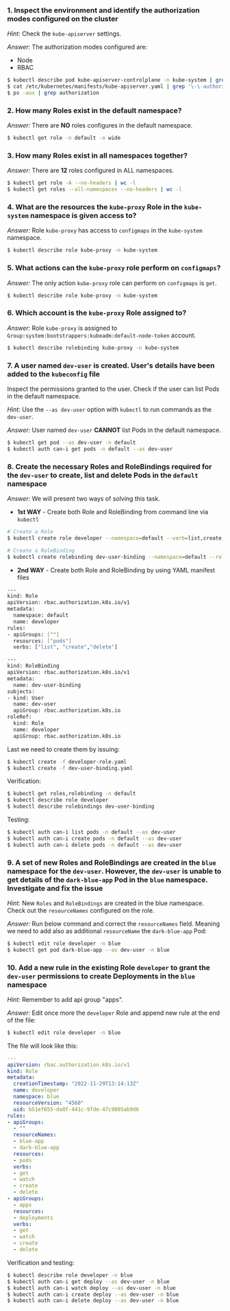 ### 1. Inspect the environment and identify the authorization modes configured on the cluster

*Hint:* Check the `kube-apiserver` settings.

*Answer:* The authorization modes configured are:
- Node
- RBAC

```bash
$ kubectl describe pod kube-apiserver-controlplane -n kube-system | grep '\-\-authorization-mode' 
$ cat /etc/kubernetes/manifests/kube-apiserver.yaml | grep '\-\-authorization-mode'
$ ps -aux | grep authorization
```

### 2. How many Roles exist in the default namespace?

*Answer:* There are **NO** roles configures in the default namespace.

```bash
$ kubectl get role -n default -o wide
```

### 3. How many Roles exist in all namespaces together?

*Answer:* There are **12** roles configured in ALL namespaces.

```bash
$ kubectl get role -A --no-headers | wc -l
$ kubectl get roles --all-namespaces --no-headers | wc -l
```

### 4. What are the resources the `kube-proxy` Role in the `kube-system` namespace is given access to?

*Answer:* Role `kube-proxy` has access to `configmaps` in the `kube-system` namespace.

```bash
$ kubectl describe role kube-proxy -n kube-system
```

### 5. What actions can the `kube-proxy` role perform on `configmaps`?

*Answer:* The only action `kube-proxy` role can perform on `configmaps` is `get`.

```bash
$ kubectl describe role kube-proxy -n kube-system
```

### 6. Which account is the `kube-proxy` Role assigned to?

*Answer:* Role `kube-proxy` is assigned to `Group:system:bootstrappers:kubeadm:default-node-token` account.

```bash
$ kubectl describe rolebinding kube-proxy -n kube-system
```

### 7. A user named `dev-user` is created. User's details have been added to the `kubeconfig` file

Inspect the permissions granted to the user. Check if the user can list Pods in the default namespace.

*Hint:* Use the `--as dev-user` option with `kubectl` to run commands as the `dev-user`.

*Answer:* User named `dev-user` **CANNOT** list Pods in the default namespace.

```bash
$ kubectl get pod --as dev-user -n default
$ kubectl auth can-i get pods -n default --as dev-user
```

### 8. Create the necessary Roles and RoleBindings required for the `dev-user` to create, list and delete Pods in the `default` namespace

*Answer:* We will present two ways of solving this task.

- **1st WAY** - Create both Role and RoleBinding from command line via `kubectl`

```bash
# Create a Role
$ kubectl create role developer --namespace=default --verb=list,create,delete --resource=pods

# Create a RoleBinding
$ kubectl create rolebinding dev-user-binding --namespace=default --role=developer --user=dev-user
```

- **2nd WAY** - Create both Role and RoleBinding by using YAML manifest files

```bash
---
kind: Role
apiVersion: rbac.authorization.k8s.io/v1
metadata:
  namespace: default
  name: developer
rules:
- apiGroups: [""]
  resources: ["pods"]
  verbs: ["list", "create","delete"]
```

```bash
---
kind: RoleBinding
apiVersion: rbac.authorization.k8s.io/v1
metadata:
  name: dev-user-binding
subjects:
- kind: User
  name: dev-user
  apiGroup: rbac.authorization.k8s.io
roleRef:
  kind: Role
  name: developer
  apiGroup: rbac.authorization.k8s.io
```

Last we need to create them by issuing:

```bash
$ kubectl create -f developer-role.yaml
$ kubectl create -f dev-user-binding.yaml
```

Verification:

```bash
$ kubectl get roles,rolebinding -n default
$ kubectl describe role developer
$ kubectl describe rolebindings dev-user-binding 
```

Testing:

```bash
$ kubectl auth can-i list pods -n default --as dev-user
$ kubectl auth can-i create pods -n default --as dev-user
$ kubectl auth can-i delete pods -n default --as dev-user
```

### 9. A set of new Roles and RoleBindings are created in the `blue` namespace for the `dev-user`. However, the `dev-user` is unable to get details of the `dark-blue-app` Pod in the `blue` namespace. Investigate and fix the issue

*Hint:* New `Roles` and `RoleBindings` are created in the blue namespace. Check out the `resourceNames` configured on the role.

*Answer:* Run below command and correct the `resourceNames` field. Meaning we need to add also as additional `resourceName` the `dark-blue-app` Pod:

```bash
$ kubectl edit role developer -n blue
$ kubectl get pod dark-blue-app --as dev-user -n blue
```

### 10. Add a new rule in the existing Role `developer` to grant the `dev-user` permissions to create Deployments in the `blue` namespace

*Hint:* Remember to add api group "apps".

*Answer:* Edit once more the `developer` Role and append new rule at the end of the file: 

```bash
$ kubectl edit role developer -n blue
```

The file will look like this:

```yaml
---
apiVersion: rbac.authorization.k8s.io/v1
kind: Role
metadata:
  creationTimestamp: "2022-11-29T13:14:13Z"
  name: developer
  namespace: blue
  resourceVersion: "4560"
  uid: b51ef655-da0f-441c-9fde-47c9805ab9d6
rules:
- apiGroups:
  - ""
  resourceNames:
  - blue-app
  - dark-blue-app
  resources:
  - pods
  verbs:
  - get
  - watch
  - create
  - delete
- apiGroups:
  - apps
  resources:
  - deployments
  verbs:
  - get
  - watch
  - create
  - delete
```

Verification and testing:

```bash
$ kubectl describe role developer -n blue
$ kubectl auth can-i get deploy --as dev-user -n blue
$ kubectl auth can-i watch deploy --as dev-user -n blue
$ kubectl auth can-i create deploy --as dev-user -n blue
$ kubectl auth can-i delete deploy --as dev-user -n blue
```
